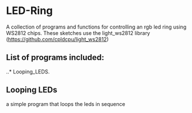 # LED-Ring
A collection of programs and functions for controlling an rgb led ring using WS2812 chips. These sketches use the 
light_ws2812 library (https://github.com/cpldcpu/light_ws2812)
	 

## List of programs included:

..* Looping_LEDS. 

## Looping LEDs
 a simple program that loops the leds in sequence
